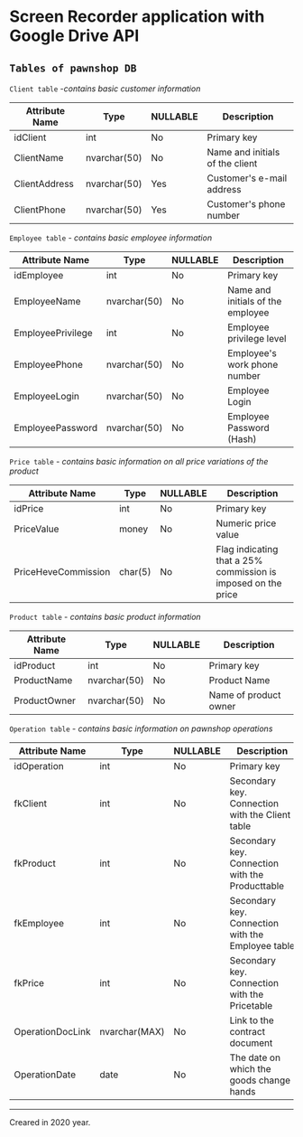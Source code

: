 # Screen Recorder application with Google Drive API

## `Tables of pawnshop DB`

`Client table` -_contains basic customer information_

| Attribute Name | Type         | NULLABLE | Description                     |
| -------------- | ------------ | -------- | ------------------------------- |
| idClient       | int          | No       | Primary key                     |
| ClientName     | nvarchar(50) | No       | Name and initials of the client |
| ClientAddress  | nvarchar(50) | Yes      | Customer's e-mail address       |
| ClientPhone    | nvarchar(50) | Yes      | Customer's phone number         |

`Employee table` - _contains basic employee information_

| Attribute Name    | Type         | NULLABLE | Description                       |
| ----------------- | ------------ | -------- | --------------------------------- |
| idEmployee        | int          | No       | Primary key                       |
| EmployeeName      | nvarchar(50) | No       | Name and initials of the employee |
| EmployeePrivilege | int          | No       | Employee privilege level          |
| EmployeePhone     | nvarchar(50) | No       | Employee's work phone number      |
| EmployeeLogin     | nvarchar(50) | No       | Employee Login                    |
| EmployeePassword  | nvarchar(50) | No       | Employee Password (Hash)          |

`Price table` - _contains basic information on all price variations of the product_

| Attribute Name      | Type    | NULLABLE | Description                                                   |
| ------------------- | ------- | -------- | ------------------------------------------------------------- |
| idPrice             | int     | No       | Primary key                                                   |
| PriceValue          | money   | No       | Numeric price value                                           |
| PriceHeveCommission | char(5) | No       | Flag indicating that a 25% commission is imposed on the price |

`Product table` - _contains basic product information_

| Attribute Name | Type         | NULLABLE | Description           |
| -------------- | ------------ | -------- | --------------------- |
| idProduct      | int          | No       | Primary key           |
| ProductName    | nvarchar(50) | No       | Product Name          |
| ProductOwner   | nvarchar(50) | No       | Name of product owner |

`Operation table` - _contains basic information on pawnshop operations_

| Attribute Name   | Type          | NULLABLE | Description                                        |
| ---------------- | ------------- | -------- | -------------------------------------------------- |
| idOperation      | int           | No       | Primary key                                        |
| fkClient         | int           | No       | Secondary key. Connection with the Client table    |
| fkProduct        | int           | No       | Secondary key. Connection with the Producttable    |
| fkEmployee       | int           | No       | Secondary key. Connection with the Employee table |
| fkPrice          | int           | No       | Secondary key. Connection with the Pricetable      |
| OperationDocLink | nvarchar(MAX) | No       | Link to the contract document                      |
| OperationDate    | date          | No       | The date on which the goods change hands           |

---

Creared in 2020 year.
